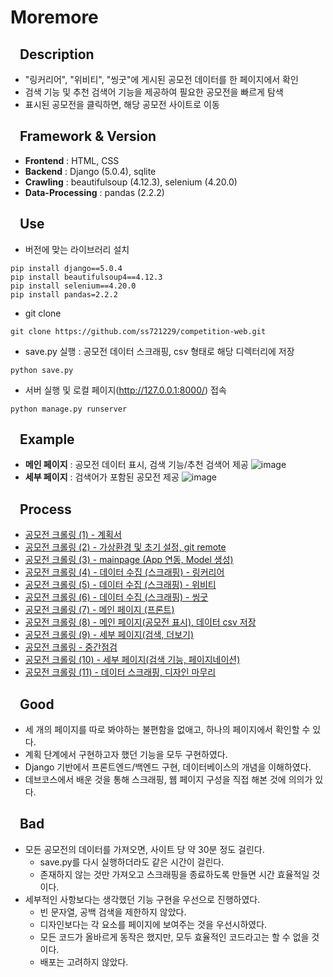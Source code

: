 # Moremore

## &nbsp;&nbsp;&nbsp;Description
- "링커리어", "위비티", "씽굿"에 게시된 공모전 데이터를 한 페이지에서 확인
- 검색 기능 및 추천 검색어 기능을 제공하여 필요한 공모전을 빠르게 탐색
- 표시된 공모전을 클릭하면, 해당 공모전 사이트로 이동

## &nbsp;&nbsp;&nbsp;Framework & Version
- **Frontend** : HTML, CSS
- **Backend** : Django (5.0.4), sqlite
- **Crawling** : beautifulsoup (4.12.3), selenium (4.20.0)
- **Data-Processing** : pandas (2.2.2)

## &nbsp;&nbsp;&nbsp;Use
- 버전에 맞는 라이브러리 설치
```shell
pip install django==5.0.4
pip install beautifulsoup4==4.12.3
pip install selenium==4.20.0
pip install pandas=2.2.2
```
- git clone
```shell
git clone https://github.com/ss721229/competition-web.git
```
- save.py 실행 : 공모전 데이터 스크래핑, csv 형태로 해당 디렉터리에 저장
```shell
python save.py
```
- 서버 실행 및 로컬 페이지(http://127.0.0.1:8000/) 접속
```shell
python manage.py runserver
```
## &nbsp;&nbsp;&nbsp;Example
- **메인 페이지** : 공모전 데이터 표시, 검색 기능/추천 검색어 제공
![image](https://github.com/ss721229/competition-web/assets/53392184/634d46c1-39ad-447f-ab83-7f6f7b4a073c)
- **세부 페이지** : 검색어가 포함된 공모전 제공
![image](https://github.com/ss721229/competition-web/assets/53392184/f6da08cc-92bb-48d1-a976-52c2b3e9622a)

## &nbsp;&nbsp;&nbsp;Process
- <a href="https://sanseo.tistory.com/66">공모전 크롤링 (1) - 계획서</a>
- <a href="https://sanseo.tistory.com/71">공모전 크롤링 (2) - 가상환경 및 초기 설정, git remote</a>
- <a href="https://sanseo.tistory.com/72">공모전 크롤링 (3) - mainpage (App 연동, Model 생성)</a>
- <a href="https://sanseo.tistory.com/73">공모전 크롤링 (4) - 데이터 수집 (스크래핑) - 링커리어</a>
- <a href="https://sanseo.tistory.com/77">공모전 크롤링 (5) - 데이터 수집 (스크래핑) - 위비티</a>
- <a href="https://sanseo.tistory.com/78">공모전 크롤링 (6) - 데이터 수집 (스크래핑) - 씽굿</a>
- <a href="https://sanseo.tistory.com/81">공모전 크롤링 (7) - 메인 페이지 (프론트)</a>
- <a href="https://sanseo.tistory.com/83">공모전 크롤링 (8) - 메인 페이지(공모전 표시), 데이터 csv 저장</a>
- <a href="https://sanseo.tistory.com/86">공모전 크롤링 (9) - 세부 페이지(검색, 더보기)</a>
- <a href="https://sanseo.tistory.com/89">공모전 크롤링 - 중간점검</a>
- <a href="https://sanseo.tistory.com/95">공모전 크롤링 (10) - 세부 페이지(검색 기능, 페이지네이션)</a>
- <a href="https://sanseo.tistory.com/96">공모전 크롤링 (11) - 데이터 스크래핑, 디자인 마무리</a>

## &nbsp;&nbsp;&nbsp;Good
- 세 개의 페이지를 따로 봐야하는 불편함을 없애고, 하나의 페이지에서 확인할 수 있다.
- 계획 단계에서 구현하고자 했던 기능을 모두 구현하였다.
- Django 기반에서 프론트엔드/백엔드 구현, 데이터베이스의 개념을 이해하였다.
- 데브코스에서 배운 것을 통해 스크래핑, 웹 페이지 구성을 직접 해본 것에 의의가 있다.

## &nbsp;&nbsp;&nbsp;Bad
- 모든 공모전의 데이터를 가져오면, 사이트 당 약 30분 정도 걸린다.
  - save.py를 다시 실행하더라도 같은 시간이 걸린다.
  - 존재하지 않는 것만 가져오고 스크래핑을 종료하도록 만들면 시간 효율적일 것이다.
- 세부적인 사항보다는 생각했던 기능 구현을 우선으로 진행하였다.
  - 빈 문자열, 공백 검색을 제한하지 않았다.
  - 디자인보다는 각 요소를 페이지에 보여주는 것을 우선시하였다.
  - 모든 코드가 올바르게 동작은 했지만, 모두 효율적인 코드라고는 할 수 없을 것이다.
  - 배포는 고려하지 않았다.
